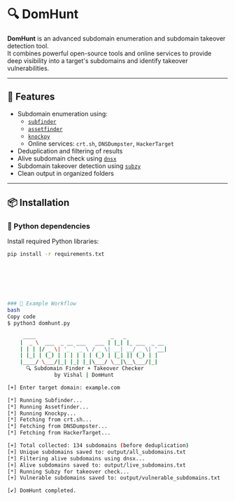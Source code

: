 # 🔍 DomHunt

**DomHunt** is an advanced subdomain enumeration and subdomain takeover detection tool.  
It combines powerful open-source tools and online services to provide deep visibility into a target's subdomains and identify takeover vulnerabilities.

---

## 🚀 Features

- Subdomain enumeration using:
  - [`subfinder`](https://github.com/projectdiscovery/subfinder)
  - [`assetfinder`](https://github.com/tomnomnom/assetfinder)
  - [`knockpy`](https://github.com/guelfoweb/knock)
  - Online services: `crt.sh`, `DNSDumpster`, `HackerTarget`
- Deduplication and filtering of results
- Alive subdomain check using [`dnsx`](https://github.com/projectdiscovery/dnsx)
- Subdomain takeover detection using [`subzy`](https://github.com/LukaSikic/subzy)
- Clean output in organized folders

---

## 📦 Installation

### 🐍 Python dependencies

Install required Python libraries:

```bash
pip install -r requirements.txt







### 🧪 Example Workflow
bash
Copy code
$ python3 domhunt.py

     ____                        _   _             
    |  _ \  ___  _ __ ___   ___ | |_| |_ ___  _ __ 
    | | | |/ _ \| '_ ` _ \ / _ \| __| __/ _ \| '__|
    | |_| | (_) | | | | | | (_) | |_| || (_) | |   
    |____/ \___/|_| |_| |_|\___/ \__|\__\___/|_|   
      🔍 Subdomain Finder + Takeover Checker
               by Vishal | DomHunt

[+] Enter target domain: example.com

[*] Running Subfinder...
[*] Running Assetfinder...
[*] Running Knockpy...
[*] Fetching from crt.sh...
[*] Fetching from DNSDumpster...
[*] Fetching from HackerTarget...

[+] Total collected: 134 subdomains (before deduplication)
[+] Unique subdomains saved to: output/all_subdomains.txt
[*] Filtering alive subdomains using dnsx...
[+] Alive subdomains saved to: output/live_subdomains.txt
[*] Running Subzy for takeover check...
[+] Vulnerable subdomains saved to: output/vulnerable_subdomains.txt

[✔] DomHunt completed.

